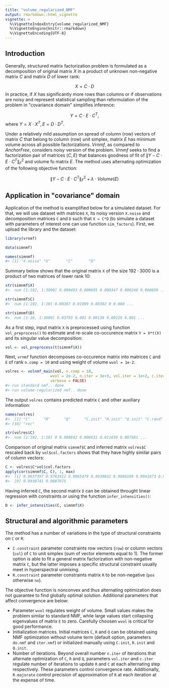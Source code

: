 ```yaml
---
title: "volume_regularized_NMF"
output: rmarkdown::html_vignette
vignette: >
  %\VignetteIndexEntry{volume_regularized_NMF}
  %\VignetteEngine{knitr::rmarkdown}
  %\VignetteEncoding{UTF-8}
---
```




## Introduction  
  
  Generally, structured matrix factorization problem is formulated as a decomposition of original matrix $X$ in a product of unknown non-negative matrix $C$ and matrix $D$ of lower rank: 
  
  $$
  X = C \cdot D
$$
  In practice, if $X$ has significantly more rows than columns or if observations are noisy and represent statistical sampling than reformulation of the problem in "covariance domain" simplifies inference:
  
  $$
  Y = C \cdot E \cdot C^{T},
$$
  where $Y = X \cdot X^{T}, E = D \cdot D^{T}.$
  
  Under a relatively mild assumption on spread of column (row) vectors of matrix $C$ that belong to column (row) unit simplex, matrix $E$ has minimum volume across all possible factorizations. _Vrnmf_, as compared to _AnchorFree_, considers noisy version of the problem. _Vrnmf_ seeks to find a factorization pair of matrices $(C,E)$ that balances goodness of fit of $\|Y-C \cdot E \cdot C^{T}\|_{F}^{2}$ and volume fo matrix $E$. The method uses alternating optimization of the following objective function:
  
$$
\|Y-C \cdot E \cdot C^{T}\|_{F}^{2} + \lambda \cdot Volume(E)
$$


## Application in "covariance" domain

Application of the method is examplified below for a simulated dataset. For that, we will use dataset with matrices `X`, its noisy version `X.noise` and decomposition matrices `C` and `D` such that `X = C*D` (to simulate a dataset with parameters of interest one can use function `sim_factors`). First, we upload the library and the dataset:
  
  
  ```r
  library(vrnmf)
  
  data(simnmf)
  
  names(simnmf)
  #> [1] "X.noise" "X"       "C"       "D"
  ```

Summary below shows that the original matrix `X` of the size $192 \cdot 3000$ is a product of two matrices of lower rank 10:
  
  
  ```r
  str(simnmf$X)
  #>  num [1:192, 1:3000] 0.000493 0.000695 0.000347 0.000248 0.000699 ...
  
  str(simnmf$C)
  #>  num [1:192, 1:10] 0.00387 0.01099 0.00302 0 0.008 ...
  
  str(simnmf$D)
  #>  num [1:10, 1:3000] 0.03793 0.001 0.00138 0.00229 0.001 ...
  ```

As a first step, input matrix `X` is preprocessed using function `vol_preprocess()` to estimate and re-scale co-occurence matrix `Y = X*t(X)` and its singular value decomposition:
  
  
  ```r
  vol <- vol_preprocess(t(simnmf$X))
  ```

Next, `vrnmf` function decomposes co-occurence matrix into matrices `C` and `E` of rank `n.comp = 10` and using weight of volume `wvol = 1e-2`:
  
  
  ```r
  volres <- volnmf_main(vol, n.comp = 10,
                      wvol = 2e-2, n.iter = 3e+3, vol.iter = 1e+2, c.iter = 1e+1, 
                      verbose = FALSE)
  #> run standard nmf.. done
  #> run volume-regularized nmf.. done
  ```

The output `volres` contains predicted matrix `C` and other auxiliary information:

```r
names(volres)
#>  [1] "C"      "R"      "Q"      "C.init" "R.init" "Q.init" "C.rand" "R.rand" "Q.rand"
#> [10] "rec"

str(volres$C)
#>  num [1:192, 1:10] 0 0.008842 0.000631 0.011839 0.007681 ...
```

Comparison of original matrix `simnmf$C` and inferred matrix `volres$C` rescaled back by `vol$col.factors` shows that they have highly similar pairs of column vectors:
  
  
  ```r
  C <- volres$C*vol$col.factors
  apply(cor(simnmf$C, C), 1, max)
  #>  [1] 0.9637397 0.9763412 0.9865479 0.9939831 0.9866109 0.9941673 0.9967397 0.9710295
  #>  [9] 0.9930741 0.9887075
  ```

Having inferred `C`, the second matrix `D` can be obtained throught linear regression with constraints or using the function `infer_intensities()`:
  
  
  ```r
  D <- infer_intensities(C, simnmf$X)
  ```

## Structural and algorithmic parameters

The method has a number of variations in the type of structural constraints on `C` or `R`:
* `C.constraint` parameter constraints row vectors (`row`) or column vectors (`col`) of `C` to unit simplex (sum of vector elements equal to 1). The former option is able to fit a general matrix factorization with non-negative matrix `C`, but the latter imposes a specific structural constraint usually meet in hyperspectral unmixing.
* `R.constraint` parameter constraints matrix `R` to be non-negative (`pos` otherwise `no`). 

The objective function is nonconvex and thus alternating optimization does not guarantee to find globally optimal solution. Additional parameters that affect convergence are below:

* Parameter `wvol` regulates weight of volume.  Small values makes the problem similar to standard NMF, while large values start collapsing eigenvalues of matrix `E` to zero. Carefully choosen `wvol` is critical for good performance.
* Initialization matrices. Initial matrices `C`, `R` and `Q` can be obtained using NMF optimization without volume term  (default option, parameters `do.nmf` and `iter.nmf`) or initialized manually using `C.init`, `R.init` and `Q.init`. 
* Number of iterations. Beyond overall number `n.iter` of iterations that alternate optimization of `C`, `R` and `Q`, parameters `vol.iter` and `c.iter` regulate number of iterations to update `R` and `C` at each alternating step respectively. These parameters control convergence rate. Additionally, `R.majorate` control precision of approximation of `R` at each iteration at the expense of time.

